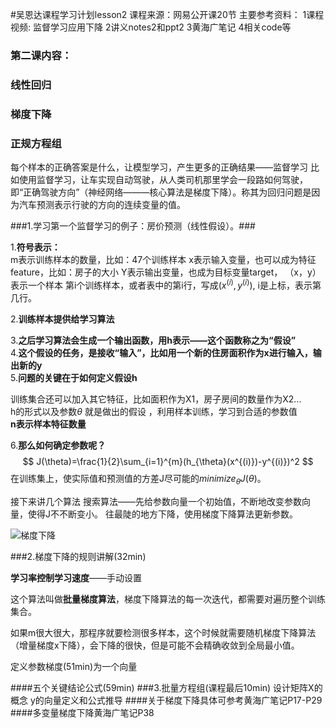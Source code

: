 #吴恩达课程学习计划lesson2
课程来源：网易公开课20节
主要参考资料：
1课程视频: 监督学习应用下降
2讲义notes2和ppt2
3黄海广笔记 
4相关code等

### 第二课内容：
### 线性回归
### 梯度下降
### 正规方程组

每个样本的正确答案是什么，让模型学习，产生更多的正确结果——监督学习
比如使用监督学习，让车实现自动驾驶，从人类司机那里学会一段路如何驾驶，即“正确驾驶方向”（神经网络———核心算法是梯度下降）。称其为回归问题是因为汽车预测表示行驶的方向的连续变量的值。

###1.学习第一个监督学习的例子：房价预测（线性假设）。###

1.**符号表示：**  
m表示训练样本的数量，比如：47个训练样本
x表示输入变量，也可以成为特征feature，比如：房子的大小
Y表示输出变量，也成为目标变量target，
（x，y）表示一个样本
第i个训练样本，或者表中的第i行，写成$(x^{(i)},y^{(i)})​$, i是上标，表示第几行。

 2.**训练样本提供给学习算法**  

 3.**之后学习算法会生成一个输出函数，用h表示——这个函数称之为“假设”**  
 4.**这个假设的任务，是接收“输入”，比如用一个新的住房面积作为x进行输入，输出新的y**  
 5.**问题的关键在于如何定义假设h**

训练集合还可以加入其它特征，比如面积作为X1，房子房间的数量作为X2...  
h的形式以及参数$\theta$ 就是做出的假设 ，利用样本训练，学习到合适的参数值   
**n表示样本特征数量**  

6.**那么如何确定参数呢？**  
$$
J(\theta)=\frac{1}{2}\sum_{i=1}^{m}(h_{\theta}(x^{(i)})-y^{(i)})^2
$$
在训练集上，使实际值和预测值的方差J尽可能的$minimize_{\theta}J( \theta)$。

接下来讲几个算法
搜索算法——先给参数向量一个初始值，不断地改变参数向量，使得J不不断变小。
往最陡的地方下降，使用梯度下降算法更新参数。


![梯度下降](/Users/zhengwenjiang/Desktop/梯度下降.png)  

###2.梯度下降的规则讲解(32min)  

**学习率控制学习速度**——手动设置  

这个算法叫做**批量梯度算法**，梯度下降算法的每一次迭代，都需要对遍历整个训练集合。  

如果m很大很大，那程序就要检测很多样本，这个时候就需要随机梯度下降算法（增量梯度x下降），会下降的很快，但是可能不会精确收敛到全局最小值。

定义参数梯度(51min)为一个向量 

####五个关键结论公式(59min)
###3.批量方程组(课程最后10min)
设计矩阵X的概念
y的向量定义和公式推导
####关于梯度下降具体可参考黄海广笔记P17-P29  
####多变量梯度下降黄海广笔记P38  
